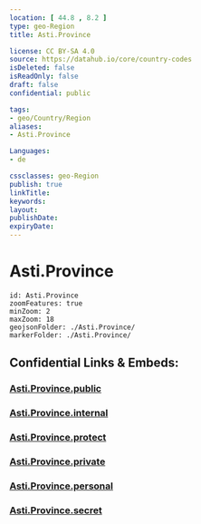 ```yaml
---
location: [ 44.8 , 8.2 ] 
type: geo-Region
title: Asti.Province

license: CC BY-SA 4.0
source: https://datahub.io/core/country-codes
isDeleted: false
isReadOnly: false
draft: false
confidential: public

tags:
- geo/Country/Region
aliases:
- Asti.Province

Languages:
- de

cssclasses: geo-Region
publish: true
linkTitle: 
keywords: 
layout: 
publishDate: 
expiryDate: 
---
```


# Asti.Province

```leaflet
id: Asti.Province
zoomFeatures: true 
minZoom: 2 
maxZoom: 18
geojsonFolder: ./Asti.Province/
markerFolder: ./Asti.Province/
```


## Confidential Links & Embeds: 

### [Asti.Province.public](/_public/\Earth\Continent\Europe\Europe~South\Italy\regions~Italy\PiedmontAsti.Province.public.md) 

### [Asti.Province.internal](/_internal/\Earth\Continent\Europe\Europe~South\Italy\regions~Italy\PiedmontAsti.Province.internal.md) 

### [Asti.Province.protect](/_protect/\Earth\Continent\Europe\Europe~South\Italy\regions~Italy\PiedmontAsti.Province.protect.md) 

### [Asti.Province.private](/_private/\Earth\Continent\Europe\Europe~South\Italy\regions~Italy\PiedmontAsti.Province.private.md) 

### [Asti.Province.personal](/_personal/\Earth\Continent\Europe\Europe~South\Italy\regions~Italy\PiedmontAsti.Province.personal.md) 

### [Asti.Province.secret](/_secret/\Earth\Continent\Europe\Europe~South\Italy\regions~Italy\PiedmontAsti.Province.secret.md)

